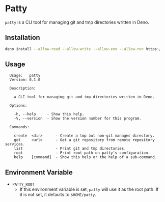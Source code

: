 # Patty
`patty` is a CLI tool for managing git and tmp directories written in Deno.

## Installation

```sh
deno install --allow-read --allow-write --allow-env --allow-run https://deno.land/x/patty@0.1.2/patty.ts
```

## Usage
```
  Usage:   patty
  Version: 0.1.0

  Description:

    a CLI tool for managing git and tmp directories written in Deno.

  Options:

    -h, --help     - Show this help.
    -V, --version  - Show the version number for this program.

  Commands:

    create  <dir>      - Create a tmp but non-git managed directory.
    get     <url>      - Get a git repository from remote repository services.
    list               - Print git and tmp directories.
    root               - Print root path on patty's configuration.
    help    [command]  - Show this help or the help of a sub-command.
```

## Environment Variable

- `PATTY_ROOT`
  - If this environment variable is set, `patty` will use it as the root path. If it is not set, it defaults to `$HOME/patty`.
